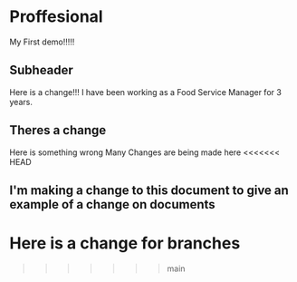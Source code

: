 # Proffesional

My First demo!!!!!

## Subheader

Here is a change!!!
I have been working as a Food Service Manager for 3 years.

## Theres a change

Here is something wrong
Many Changes are being made here
<<<<<<< HEAD

## I'm making a change to this document to give an example of a change on documents

Here is a change for branches
=======
>>>>>>> main
